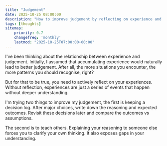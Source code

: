 ```yaml
---
title: "Judgement"
date: 2025-10-25 08:00:00
description: "How to improve judgement by reflecting on experience and teaching others."
tags: [thoughts]
sitemap:
    priority: 0.7
    changefreq: 'monthly'
    lastmod: "2025-10-25T07:00:00+00:00"
---
```


I've been thinking about the relationship between experience and judgement. Initially, I assumed that accumulating experience would naturally lead to better judgement. After all, the more situations you encounter, the more patterns you should recognise, right?

But for that to be true, you need to actively reflect on your experiences. Without reflection, experiences are just a series of events that happen without deeper understanding.

I'm trying two things to improve my judgement, the first is keeping a decision log. After major choices, write down the reasoning and expected outcomes. Revisit these decisions later and compare the outcomes vs assumptions.

The second is to teach others. Explaining your reasoning to someone else forces you to clarify your own thinking. It also exposes gaps in your understanding.
